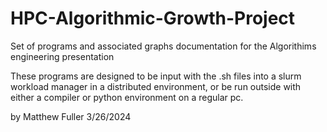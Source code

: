 # HPC-Algorithmic-Growth-Project
Set of programs and associated graphs documentation for the Algorithims engineering presentation 


These programs are designed to be input with the .sh files into a slurm workload manager in a distributed environment, or be run outside with either a compiler or python environment on a regular pc. 


by Matthew Fuller 3/26/2024
